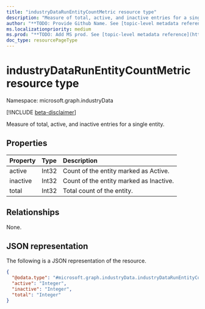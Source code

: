 ```yaml
---
title: "industryDataRunEntityCountMetric resource type"
description: "Measure of total, active, and inactive entries for a single entity."
author: "**TODO: Provide Github Name. See [topic-level metadata reference](https://aka.ms/msgo?pagePath=API/Document/Guidelines/Metadata)**"
ms.localizationpriority: medium
ms.prod: "**TODO: Add MS prod. See [topic-level metadata reference](https://aka.ms/msgo?pagePath=API/Document/Guidelines/Metadata)**"
doc_type: resourcePageType
---
```


# industryDataRunEntityCountMetric resource type

Namespace: microsoft.graph.industryData

[!INCLUDE [beta-disclaimer](../../includes/beta-disclaimer.md)]

Measure of total, active, and inactive entries for a single entity.

## Properties
|Property|Type|Description|
|:---|:---|:---|
|active|Int32|Count of the entity marked as Active.|
|inactive|Int32|Count of the entity marked as Inactive.|
|total|Int32|Total count of the entity.|

## Relationships
None.

## JSON representation
The following is a JSON representation of the resource.
<!-- {
  "blockType": "resource",
  "@odata.type": "microsoft.graph.industryData.industryDataRunEntityCountMetric"
}
-->
``` json
{
  "@odata.type": "#microsoft.graph.industryData.industryDataRunEntityCountMetric",
  "active": "Integer",
  "inactive": "Integer",
  "total": "Integer"
}
```

